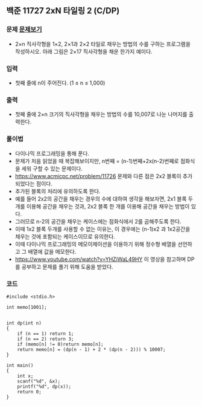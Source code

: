## 백준 11727 2xN 타일링 2 (C/DP)

### 문제 [문제보기](https://www.acmicpc.net/problem/11727)
- 2×n 직사각형을 1×2, 2×1과 2×2 타일로 채우는 방법의 수를 구하는 프로그램을 작성하시오.
아래 그림은 2×17 직사각형을 채운 한가지 예이다.


### 입력
- 첫째 줄에 n이 주어진다. (1 ≤ n ≤ 1,000)

### 출력
 - 첫째 줄에 2×n 크기의 직사각형을 채우는 방법의 수를 10,007로 나눈 나머지를 출력한다.


### 풀이법
 - 다이나믹 프로그래밍을 통해 푼다.
 - 문제가 처음 읽었을 때 복잡해보이지만, n번째 = (n-1)번째+2x(n-2)번째로 점화식을 세워 구할 수 있는 문제이다.
 - https://www.acmicpc.net/problem/11726 문제와 다른 점은 2x2 블록이 추가되었다는 점이다.
 - 추가된 블록의 처리에 유의하도록 한다. 
 - 예를 들어 2x2의 공간을 채우는 경우의 수에 대하여 생각을 해보자면, 2x1 블록 두 개를 이용해 공간을 채우는 것과, 2x2 블록 한 개를 이용해 공간을 채우는 방법이 있다. 
 - 그러므로 n-2의 공간을 채우는 케이스에는 점화식에서 2를 곱해주도록 한다.
 - 이때 1x2 블록 두개를 사용할 수 없는 이유는, 이 경우에는 (n-1)x2 과 1x2공간을 채우는 것에 포함되는 케이스이므로 유의한다.
 - 이때 다이나믹 프로그래밍의 메모이제이션을 이용하기 위해 정수형 배열을 선언하고 그 배열에 값을 메모한다. 
 - https://www.youtube.com/watch?v=YHZiWaL49HY 이 영상을 참고하며 DP를 공부하고 문제를 풀기 위해 도움을 받았다. 


### 코드
```
#include <stdio.h>

int memo[1001];


int dp(int n)
{
	if (n == 1) return 1;
	if (n == 2) return 3;
	if (memo[n] != 0)return memo[n];
	return memo[n] = (dp(n - 1) + 2 * (dp(n - 2))) % 10007;
}

int main()
{
	int x;
	scanf("%d", &x);
	printf("%d", dp(x));
	return 0;
}
```
